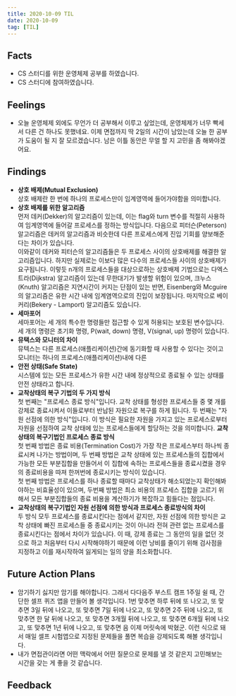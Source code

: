```yaml
---
title: 2020-10-09 TIL
date: 2020-10-09
tag: [TIL]
---
```


## Facts

- CS 스터디를 위한 운영체제 공부를 하였습니다.
- CS 스터디에 참여하였습니다.

## Feelings

- 오늘 운영체제 외에도 무언가 더 공부해서 이루고 싶었는데, 운영체제가 너무 빡세서 다른 건 하나도 못했네요. 이제 면접까지 딱 2일의 시간이 남았는데 오늘 한 공부가 도움이 될 지 잘 모르겠습니다. 남은 이틀 동안은 무얼 할 지 고민을 좀 해봐야겠어요.

## Findings

- **상호 배제(Mutual Exclusion)**  
  상호 배제란 한 번에 하나의 프로세스만이 임계영역에 들어가야함을 의미합니다.
- **상호 배제를 위한 알고리즘**  
  먼저 데커(Dekker)의 알고리즘이 있는데, 이는 flag와 turn 변수를 적절히 사용하여 임계영역에 들어갈 프로세스를 정하는 방식입니다. 다음으로 피터슨(Peterson) 알고리즘은 데커의 알고리즘과 비슷한데 다른 프로세스에게 진입 기회를 양보해준다는 차이가 있습니다.  
  이와같이 데커와 피터슨의 알고리즘들은 두 프로세스 사이의 상호배제를 해결한 알고리즘입니다. 하지만 실제로는 이보다 많은 다수의 프로세스들 사이의 상호배제가 요구됩니다. 이렇듯 n개의 프로세스들을 대상으로하는 상호배제 기법으로는 다엑스트라(Dijkstra) 알고리즘이 있는데 무한대기가 발생할 위험이 있으며, 크누스(Knuth) 알고리즘은 지연시간이 커지는 단점이 있는 반면, Eisenberg와 Mcguire의 알고리즘은 유한 시간 내에 임계염역으로의 진입이 보장됩니다. 마지막으로 베이커리(Bekery - Lamport) 알고리즘도 있습니다.
- **세마포어**  
  세마포어는 세 개의 특수한 명령들만 접근할 수 있게 허용되는 보호된 변수입니다. 세 개의 명령은 초기화 명령, P(wait, down) 명령, V(signal, up) 명령이 있습니다.
- **뮤택스와 모니터의 차이**  
  뮤텍스는 다른 프로세스(애플리케이션)간에 동기화할 때 사용할 수 있다는 것이고 모니터는 하나의 프로세스(애플리케이션)내에 다른 
- **안전 상태(Safe State)**  
  시스템에 있는 모든 프로세스가 유한 시간 내에 정상적으로 종료될 수 있는 상태를 안전 상태라고 합니다.
- **교착상태의 복구 기법의 두 가지 방식**  
  첫 번째는 "프로세스 종료 방식"입니다. 교착 상태를 형성한 프로세스들 중 몇 개를 강제로 종료시켜서 이들로부터 반납된 자원으로 복구를 하게 됩니다. 두 번째는 "자원 선점에 의한 방식"입니다. 이 방식은 필요한 자원을 가지고 있는 프로세스로부터 자원을 선점하여 교착 상태에 있는 프로세스들에게 할당하는 것을 의미합니다.
**교착상태의 복구기법인 프로세스 종료 방식**  
  첫 번째 방법은 종료 비용(Termination Cost)가 가장 작은 프로세스부터 하나씩 종료시켜 나가는 방법이며, 두 번째 방법은 교착 상태에 있는 프로세스들의 집합에서 가능한 모든 부분집합을 만들어서 이 집합에 속하는 프로세스들을 종료시켰을 경우의 종료비용을 따져 한꺼번에 종료시키는 방식이 있습니다.  
  첫 번째 방법은 프로세스를 하나 종료할 때마다 교착상태가 해소되었는지 확인해봐야하는 비효율성이 있으며, 두번째 방법은 최소 비용의 프로세스 집합을 고르기 위해서 모든 부분집합들의 종료 비용을 계산하기가 복잡하고 힘들다는 점입니다.
- **교착상태의 복구기법인 자원 선점에 의한 방식과 프로세스 종료방식의 차이**  
  두 방식 모두 프로세스를 종료시킨다는 점에서 같지만, 자원 선점에 의한 방식은 교착 상태에 빠진 프로세스들 중 종료시키는 것이 아니라 전혀 관련 없는 프로세스를 종료시킨다는 점에서 차이가 있습니다. 이 때, 강제 종료는 그 동안의 일을 없던 것으로 하고 처음부터 다시 시작해야하기 때문에 이런 낭비를 줄이기 위해 검사점을 지정하고 이를 재시작하여 잃게되는 일의 양을 최소화합니다.

## Future Action Plans

- 암기하기 싫지만 암기를 해야합니다. 그래서 다다음주 부스트 캠프 1주일 쉴 때, 간단한 셀프 퀴즈 앱을 만들어 볼 생각입니다. 1번 맞추면 하루 뒤에 또 나오고, 또 맞추면 3일 뒤에 나오고, 또 맞추면 7일 뒤에 나오고, 또 맞추면 2주 뒤에 나오고, 또 맞추면 한 달 뒤에 나오고, 또 맞추면 3개월 뒤에 나오고, 또 맞추면 6개월 뒤에 나오고, 또 맞추면 1년 뒤에 나오고, 또 맞추면 음 이제 머릿속에 박혔군. 이런 식으로 돼서 매일 셀프 시험앱으로 지정된 문제들을 풀면 복습을 강제되도록 해볼 생각입니다.
- 내가 면접관이라면 어떤 맥락에서 어떤 질문으로 문제를 낼 것 같은지 고민해보는 시간을 갖는 게 좋을 것 같습니다.

## Feedback
